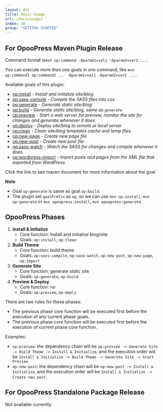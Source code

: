 ```yaml
---
layout: doc
title: Basic Usage
url: /docs/usage/
index: 30
group: "GETTING STARTED"
---
```


## For OpooPress Maven Plugin Release
 
Command format is`mvn op:command -Dparam1=val1 -Dparam2=var2 ...`.

You can execute more than one goals in one command, like `mvn op:command1 op:command2 ... -Dparam1=val1 -Dparam2=var2 ...`.

Available goals of this plugin:
- [op:install](/maven-site/opoopress-maven-plugin/install-mojo.html) - *Install and initialize site/blog*
- [op:sass-compile](/maven-site/opoopress-maven-plugin/sass-compile-mojo.html) - *Compile the SASS files into css*
- [op:generate](/maven-site/opoopress-maven-plugin/generate-mojo.html) - *Generate static site/blog*
- [op:build](/maven-site/opoopress-maven-plugin/build-mojo.html) - *Generate static site/blog, same as `generate`*
- [op:preview](/maven-site/opoopress-maven-plugin/preview-mojo.html) - *Start a web server for preview, monitor the site for changes and generate whenever it does*
- [op:deploy](/maven-site/opoopress-maven-plugin/deploy-mojo.html) - *Deploy site/blog to remote or local server*
- [op:clean](/maven-site/opoopress-maven-plugin/clean-mojo.html) - *Clean site/blog templates cache and temp files*
- [op:new-page](/maven-site/opoopress-maven-plugin/new-page-mojo.html) - *Create new page file*
- [op:new-post](/maven-site/opoopress-maven-plugin/new-post-mojo.html) - *Create new post file*
- [op:sass-watch](/maven-site/opoopress-maven-plugin/sass-watch-mojo.html) - *Watch the SASS for changes and compile whenever it does.*
- [op:wordpress-import](/maven-site/opoopress-maven-plugin/wordpress-import-mojo.html) - *Import posts and pages from the XML file that exported from WordPress*

Click the link to see maven document for more information about the goal.

**Note** 
- Goal `op:generate` is same as goal `op:build`.
- The plugin set `goalPrefix` as `op`, so we can use `mvn op:install`, `mvn op:generate` or `mvn opoopress:install`, `mvn opoopress:generate`.


## OpooPress Phases

1. **Install & Initialize**  
	- Core function: Install and initialize blog/site
	- Goals: `op:install`, `op:clean`
2. **Build Theme**
	- Core function: build theme
	- Goals: `op:sass-compile`, `op:sass-watch`, `op:new-post`, `op:new-page`, `op:import`
3. **Generate Site**
	- Core function: generate static site
	- Goals: `op:generate`, `op:build`
4. **Preview & Deploy**
	- Core function: no
	- Goals: `op:preview`, `op:deply`

There are two rules for these phases:
- The previous phase core function will be executed first before the execution of any current phase goals.
- The previous phase core function will be executed first before the execution of current phase core function.

Examples:
- `op:preview`: the dependency chain will be `op:preview -> Generate Site -> Build Theme -> Install & Initialize`, and the execution order will be `Install & Initialize -> Build Theme -> Generate Site -> Start Preview`
- `op:new-post`: the dependency chain will be `op:new-post -> Install & Initialize`, and the execution order will be `Install & Initialize -> Create new post`.


## For OpooPress Standalone Package Release

Not available currently.
